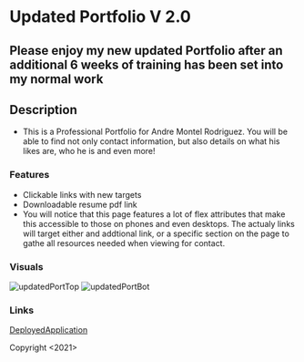# Updated Portfolio V 2.0

## Please enjoy my new updated Portfolio after an additional 6 weeks of training has been set into my normal work

## Description

* This is a Professional Portfolio for Andre Montel Rodriguez. 
You will be able to find not only contact information, but also
details on what his likes are, who he is and even more!

### Features
* Clickable links with new targets
* Downloadable resume pdf link
* You will notice that this page features a lot of flex attributes that 
make this accessible to those on phones and even desktops. The actualy links will target either and addtional link, or a specific section on the page to gathe all resources needed when viewing for contact.


### Visuals
![updatedPortTop](https://user-images.githubusercontent.com/77699769/112200777-f50d6700-8be5-11eb-8138-ce007702f58c.PNG)
![updatedPortBot](https://user-images.githubusercontent.com/77699769/112200783-f76fc100-8be5-11eb-882d-851bfe47feb6.PNG)


### Links
[DeployedApplication](<https://drae7299.github.io/Updated_Portfilio/>)

Copyright <2021> <COPYRIGHT Andre Rodriguez>
